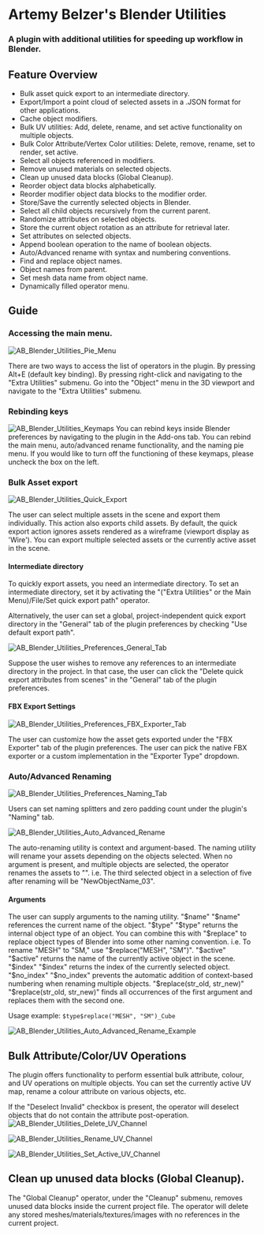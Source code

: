 # Artemy Belzer's Blender Utilities
### A plugin with additional utilities for speeding up workflow in Blender.
## Feature Overview
* Bulk asset quick export to an intermediate directory.
* Export/Import a point cloud of selected assets in a .JSON format for other applications.
* Cache object modifiers.
* Bulk UV utilities: Add, delete, rename, and set active functionality on multiple objects.
* Bulk Color Attribute/Vertex Color utilities: Delete, remove, rename, set to render, set active.
* Select all objects referenced in modifiers.
* Remove unused materials on selected objects.
* Clean up unused data blocks (Global Cleanup).
* Reorder object data blocks alphabetically.
* Reorder modifier object data blocks to the modifier order.
* Store/Save the currently selected objects in Blender.
* Select all child objects recursively from the current parent.
* Randomize attributes on selected objects.
* Store the current object rotation as an attribute for retrieval later.
* Set attributes on selected objects.
* Append boolean operation to the name of boolean objects.
* Auto/Advanced rename with syntax and numbering conventions.
* Find and replace object names.
* Object names from parent.
* Set mesh data name from object name.
* Dynamically filled operator menu.

## Guide
### Accessing the main menu.
![AB_Blender_Utilities_Pie_Menu](https://github.com/ArtemyBelzer/Artemy-Belzers-Blender-Utilities/assets/143417950/38df762d-2cd9-4b83-ab76-1e430f692f64)

There are two ways to access the list of operators in the plugin.
By pressing Alt+E (default key binding).
By pressing right-click and navigating to the "Extra Utilities" submenu.
Go into the "Object" menu in the 3D viewport and navigate to the "Extra Utilities" submenu.
### Rebinding keys
![AB_Blender_Utilities_Keymaps](https://github.com/ArtemyBelzer/Artemy-Belzers-Blender-Utilities/assets/143417950/bc0a619f-e579-4dc3-8c90-44e80799894f)
You can rebind keys inside Blender preferences by navigating to the plugin in the Add-ons tab. You can rebind the main menu, auto/advanced rename functionality, and the naming pie menu. If you would like to turn off the functioning of these keymaps, please uncheck the box on the left.

### Bulk Asset export
![AB_Blender_Utilities_Quick_Export](https://github.com/ArtemyBelzer/Artemy-Belzers-Blender-Utilities/assets/143417950/f51879e4-5c32-4a20-b7a7-e7ed898d0e77)

The user can select multiple assets in the scene and export them individually. This action also exports child assets. By default, the quick export action ignores assets rendered as a wireframe (viewport display as 'Wire'). You can export multiple selected assets or the currently active asset in the scene.

#### Intermediate directory
To quickly export assets, you need an intermediate directory. To set an intermediate directory, set it by activating the "("Extra Utilities" or the Main Menu)/File/Set quick export path" operator.

Alternatively, the user can set a global, project-independent quick export directory in the "General" tab of the plugin preferences by checking "Use default export path".

![AB_Blender_Utilities_Preferences_General_Tab](https://github.com/ArtemyBelzer/Artemy-Belzers-Blender-Utilities/assets/143417950/e7b516d9-1b2c-483f-ad41-d8d411ed46c3)


Suppose the user wishes to remove any references to an intermediate directory in the project. In that case, the user can click the "Delete quick export attributes from scenes" in the "General" tab of the plugin preferences.

#### FBX Export Settings
![AB_Blender_Utilities_Preferences_FBX_Exporter_Tab](https://github.com/ArtemyBelzer/Artemy-Belzers-Blender-Utilities/assets/143417950/5634771b-307a-442f-bdab-63c88fd4b5dd)

The user can customize how the asset gets exported under the "FBX Exporter" tab of the plugin preferences. The user can pick the native FBX exporter or a custom implementation in the "Exporter Type" dropdown.

### Auto/Advanced Renaming
![AB_Blender_Utilities_Preferences_Naming_Tab](https://github.com/ArtemyBelzer/Artemy-Belzers-Blender-Utilities/assets/143417950/eef727c1-9652-4a7b-9fdf-054819aa72f9)

Users can set naming splitters and zero padding count under the plugin's "Naming" tab.

![AB_Blender_Utilities_Auto_Advanced_Rename](https://github.com/ArtemyBelzer/Artemy-Belzers-Blender-Utilities/assets/143417950/8c4ce9ac-6a94-47c7-b074-807e9d102261)

The auto-renaming utility is context and argument-based. The naming utility will rename your assets depending on the objects selected. When no argument is present, and multiple objects are selected, the operator renames the assets to "<New Name><Splitter><Count>". i.e. The third selected object in a selection of five after renaming will be "NewObjectName_03".
#### Arguments
The user can supply arguments to the naming utility.
"$name"
"$name" references the current name of the object.
"$type"
"$type" returns the internal object type of an object. You can combine this with "$replace" to replace object types of Blender into some other naming convention. i.e. To rename "MESH" to "SM," use "$replace("MESH", "SM")".
"$active"
"$active" returns the name of the currently active object in the scene.
"$index"
"$index" returns the index of the currently selected object.
"$no_index"
"$no_index" prevents the automatic addition of context-based numbering when renaming multiple objects.
"$replace(str_old, str_new)"
"$replace(str_old, str_new)" finds all occurrences of the first argument and replaces them with the second one.

Usage example:
`$type$replace("MESH", "SM")_Cube`

![AB_Blender_Utilities_Auto_Advanced_Rename_Example](https://github.com/ArtemyBelzer/Artemy-Belzers-Blender-Utilities/assets/143417950/42a6cf37-e531-421e-83f1-baf1dbdb40ec)


## Bulk Attribute/Color/UV Operations
The plugin offers functionality to perform essential bulk attribute, colour, and UV operations on multiple objects. You can set the currently active UV map, rename a colour attribute on various objects, etc.

If the "Deselect Invalid" checkbox is present, the operator will deselect objects that do not contain the attribute post-operation.
![AB_Blender_Utilities_Delete_UV_Channel](https://github.com/ArtemyBelzer/Artemy-Belzers-Blender-Utilities/assets/143417950/184cd50e-5f3c-4233-a53c-206d569bfd96)

![AB_Blender_Utilities_Rename_UV_Channel](https://github.com/ArtemyBelzer/Artemy-Belzers-Blender-Utilities/assets/143417950/2ed05bb0-7acd-469b-ab28-4992690fb127)

![AB_Blender_Utilities_Set_Active_UV_Channel](https://github.com/ArtemyBelzer/Artemy-Belzers-Blender-Utilities/assets/143417950/67a9477a-9477-4192-b663-d7a343cca7af)



##  Clean up unused data blocks (Global Cleanup).
The "Global Cleanup" operator, under the "Cleanup" submenu, removes unused data blocks inside the current project file. The operator will delete any stored meshes/materials/textures/images with no references in the current project.

